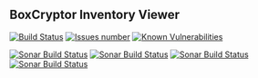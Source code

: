 ## BoxCryptor Inventory Viewer

<a href='https://travis-ci.org/vzwingma/BoxCryptorInventoryViewer'><img src='https://api.travis-ci.org/vzwingma/BoxCryptorInventoryViewer.svg?branch=master' alt='Build Status' /></a>
<a href='https://github.com/vzwingma/BoxCryptorInventoryViewer/issues'><img src='http://githubbadges.herokuapp.com/vzwingma/BoxCryptorInventoryViewer/issues?style=square' alt='Issues number' /></a>
[![Known Vulnerabilities](https://snyk.io/test/github/vzwingma/boxcryptorinventoryviewer/badge.svg?targetFile=build.gradle)](https://snyk.io/test/github/vzwingma/boxcryptorinventoryviewer?targetFile=build.gradle)

<a href="https://sonarcloud.io/dashboard?id=bx-inventory-viewer"><img alt="Sonar Build Status" src="https://sonarcloud.io/api/project_badges/measure?project=bx-inventory-viewer&metric=coverage" /></a>
<a href="https://sonarcloud.io/dashboard?id=bx-inventory-viewer"><img alt="Sonar Build Status" src="https://sonarcloud.io/api/project_badges/measure?project=bx-inventory-viewer&metric=sqale_rating" /></a>
<a href="https://sonarcloud.io/dashboard?id=bx-inventory-viewer"><img alt="Sonar Build Status" src="https://sonarcloud.io/api/project_badges/measure?project=bx-inventory-viewer&metric=reliability_rating" /></a>
<a href="https://sonarcloud.io/dashboard?id=bx-inventory-viewer"><img alt="Sonar Build Status" src="https://sonarcloud.io/api/project_badges/measure?project=bx-inventory-viewer&metric=security_rating" /></a>

